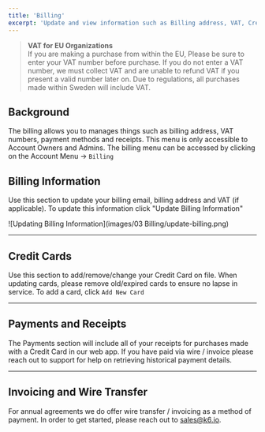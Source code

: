 ```yaml
---
title: 'Billing'
excerpt: 'Update and view information such as Billing address, VAT, Credit Cards, and receipts'
---
```


<div class="doc-blockquote" data-props='{"mod": "warning"}'>

> <b>VAT for EU Organizations</b><br/>
> If you are making a purchase from within the EU, Please be sure to enter your VAT number before purchase.
> If you do not enter a VAT number, we must collect VAT and are unable to refund VAT if you present a valid number later on.
> Due to regulations, all purchases made within Sweden will include VAT.

</div>

## Background

The billing allows you to manages things such as billing address, VAT numbers, payment methods and receipts. This menu is only accessible to Account Owners and Admins. The billing menu can be accessed by clicking on the Account Menu -> `Billing`

## Billing Information

Use this section to update your billing email, billing address and VAT (if applicable). To update this information click "Update Billing Information"

![Updating Billing Information](images/03 Billing/update-billing.png)

---

## Credit Cards

Use this section to add/remove/change your Credit Card on file. When updating cards, please remove old/expired cards to ensure no lapse in service. To add a card, click `Add New Card`

---

## Payments and Receipts

The Payments section will include all of your receipts for purchases made with a Credit Card in our web app. If you have paid via wire / invoice please reach out to support for help on retrieving historical payment details.

---

## Invoicing and Wire Transfer

For annual agreements we do offer wire transfer / invoicing as a method of payment. In order to get started, please reach out to sales@k6.io.
